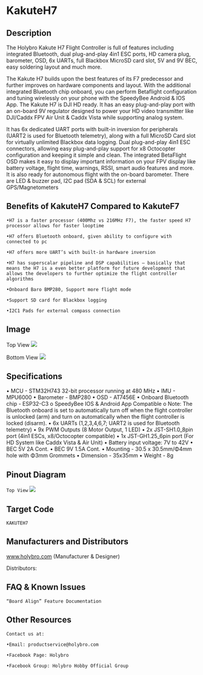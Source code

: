 # KakuteH7

## Description

The Holybro Kakute H7 Flight Controller is full of features including integrated Bluetooth, dual plug-and-play 4in1 ESC ports, HD camera plug, barometer, OSD, 6x UARTs, full Blackbox MicroSD card slot, 5V and 9V BEC, easy soldering layout and much more.

The Kakute H7 builds upon the best features of its F7 predecessor and further improves on hardware components and layout. With the additional integrated Bluetooth chip onboard, you can perform Betaflight configuration and tuning wirelessly on your phone with the SpeedyBee Android & IOS App. The Kakute H7 is DJI HD ready. It has an easy plug-and-play port with an on-board 9V regulator designed to power your HD video transmitter like DJI/Caddx FPV Air Unit & Caddx Vista while supporting analog system.

It has 6x dedicated UART ports with built-in inversion for peripherals (UART2 is used for Bluetooth telemetry), along with a full MicroSD Card slot for virtually unlimited Blackbox data logging. Dual plug-and-play 4in1 ESC connectors, allowing easy plug-and-play support for x8 Octocopter configuration and keeping it simple and clean. The integrated BetaFlight OSD makes it easy to display important information on your FPV display like battery voltage, flight time, warnings, RSSI, smart audio features and more. It is also ready for autonomous flight with the on-board barometer. There are LED & buzzer pad, I2C pad (SDA & SCL) for external GPS/Magnetometers

## Benefits of KakuteH7 Compared to KakuteF7

`•H7 is a faster processor (400Mhz vs 216MHz F7), the faster speed H7 processor allows for faster looptime`

`•H7 offers Bluetooth onboard, given ability to configure with connected to pc`

`•H7 offers more UART’s with built-in hardware inversion`

`•H7 has superscalar pipeline and DSP capabilities – basically that means the H7 is a even better platform for future development that allows the developers to further optimize the flight controller algorithms`

`•Onboard Baro BMP280, Support more flight mode`

`•Support SD card for Blackbox logging`

`•I2C1 Pads for external compass connection`

## Image

Top View
![](/img/boards/kakuteh7/kakuteh7_top.jpg?raw=true)

Bottom View
![](/img/boards/kakuteh7/kakuteh7_bottom.jpg?raw=true)

## Specifications

• MCU - STM32H743 32-bit processor running at 480 MHz
• IMU - MPU6000
• Barometer - BMP280
• OSD - AT7456E
• Onboard Bluetooth chip - ESP32-C3
o SpeedyBee IOS & Android App Compatible
o Note: The Bluetooth onboard is set to automatically turn off when the flight controller is unlocked (arm) and turn on automatically when the flight controller is locked (disarm).
• 6x UARTs (1,2,3,4,6,7; UART2 is used for Bluetooth telemetry)
• 9x PWM Outputs (8 Motor Output, 1 LED)
• 2x JST-SH1.0_8pin port (4in1 ESCs, x8/Octocopter compatible)
• 1x JST-GH1.25_6pin port (For HD System like Caddx Vista & Air Unit)
• Battery input voltage: 7V to 42V
• BEC 5V 2A Cont.
• BEC 9V 1.5A Cont.
• Mounting - 30.5 x 30.5mm/Φ4mm hole with Φ3mm Grommets
• Dimension - 35x35mm
• Weight - 8g

## Pinout Diagram

`Top View`
![](/img/boards/kakuteh7/kakuteh7_pin_diagram.jpg?raw=true)

## Target Code

`KAKUTEH7`

## Manufacturers and Distributors

www.holybro.com (Manufacturer & Designer)

Distributors:

## FAQ & Known Issues

`“Board Align” Feature Documentation`

## Other Resources

`Contact us at:`

`•Email: productservice@holybro.com`

`•Facebook Page: Holybro`

`•Facebook Group: Holybro Hobby Official Group`

